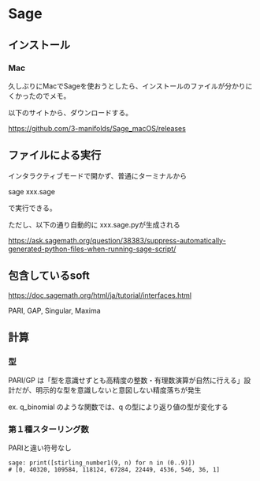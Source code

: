 # Sage

## インストール

### Mac

久しぶりにMacでSageを使おうとしたら、インストールのファイルが分かりにくかったのでメモ。

以下のサイトから、ダウンロードする。

https://github.com/3-manifolds/Sage_macOS/releases


## ファイルによる実行

インタラクティブモードで開かず、普通にターミナルから

sage xxx.sage

で実行できる。

ただし、以下の通り自動的に xxx.sage.pyが生成される

https://ask.sagemath.org/question/38383/suppress-automatically-generated-python-files-when-running-sage-script/

## 包含しているsoft

https://doc.sagemath.org/html/ja/tutorial/interfaces.html

PARI, GAP, Singular, Maxima


## 計算

### 型

PARI/GP は「型を意識せずとも高精度の整数・有理数演算が自然に行える」設計だが、明示的な型を意識しないと意図しない精度落ちが発生

ex. q_binomial のような関数では、q の型により返り値の型が変化する

### 第１種スターリング数

PARIと違い符号なし

```Sage:
sage: print([stirling_number1(9, n) for n in (0..9)])
# [0, 40320, 109584, 118124, 67284, 22449, 4536, 546, 36, 1]
```
